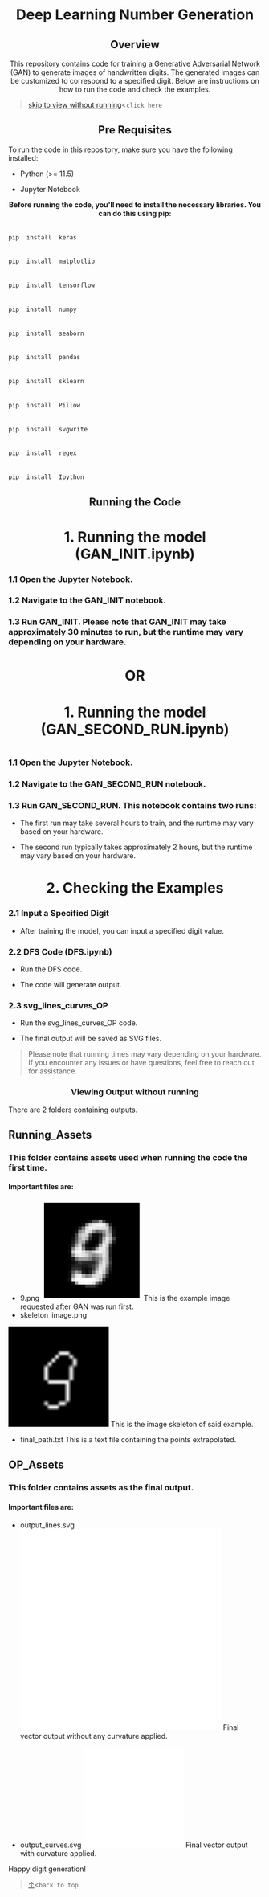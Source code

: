
<a id="top"></a><h1 align="center">Deep Learning Number Generation</h1>

  

<h2 align="center">Overview</h2>

<p align="center">This repository contains code for training a Generative Adversarial Network (GAN) to generate images of handwritten digits. The generated images can be customized to correspond to a specified digit. Below are instructions on how to run the code and check the examples.</p>

  > [skip to view without running](#skip)<```click here```

<h2 align="center">Pre Requisites</h2>

To run the code in this repository, make sure you have the following installed:

  

- Python (>= 11.5)

- Jupyter Notebook

  

<p align="center"><strong>Before running the code, you'll need to install the necessary libraries. You can do this using pip:</strong></p>

  

```bash

pip  install  keras

```

  

```bash

pip  install  matplotlib

```

  

```bash

pip  install  tensorflow

```

  

```bash

pip  install  numpy

```

  

```bash

pip  install  seaborn

```

  

```bash

pip  install  pandas

```

  

```bash

pip  install  sklearn

```

  

```bash

pip  install  Pillow

```

  

```bash

pip  install  svgwrite

```

  

```bash

pip  install  regex

```

  

```bash

pip  install  Ipython

```

  

<h2 align="center">  <strong>Running the Code</strong></h2>

  

<h1 align="center"> 1. Running the model (GAN_INIT.ipynb)</h1>

### 1.1 Open the Jupyter Notebook.

### 1.2 Navigate to the GAN_INIT notebook.

### 1.3 Run GAN_INIT. Please note that GAN_INIT may take approximately 30 minutes to run, but the runtime may vary depending on your hardware.

  

<h1 align="center">OR<h1>

  

<h1 align="center">1. Running the model (GAN_SECOND_RUN.ipynb)<h1>

### 1.1 Open the Jupyter Notebook.

### 1.2 Navigate to the GAN_SECOND_RUN notebook.

### 1.3 Run GAN_SECOND_RUN. This notebook contains two runs:

- The first run may take several hours to train, and the runtime may vary based on your hardware.

- The second run typically takes approximately 2 hours, but the runtime may vary based on your hardware.

  

<h1 align="center"> 2.  Checking the Examples</h1>

  

### 2.1 Input a Specified Digit

- After training the model, you can input a specified digit value.

###  2.2 DFS Code (DFS.ipynb)

- Run the DFS code.

- The code will generate output.

### 2.3 svg_lines_curves_OP

- Run the svg_lines_curves_OP code.

-  The final output will be saved as SVG files.

  

> Please note that running times may vary depending on your hardware. If you encounter any issues or have questions, feel free to reach out for assistance.

### <a id="skip"></a><p align="center">Viewing Output without running</p>

There are 2 folders containing outputs. 

## Running_Assets

### This folder contains assets used when running the code the first time.

#### Important files are:
- 9.png
  <img src="https://github.com/3Point1Four/Deep_Learning_GAN_Number_Generation/blob/main/Running_Assets/9.png" alt="9.png" width="200"/>
This is the example image requested after GAN was run first.
- skeleton_image.png
<img src="https://github.com/3Point1Four/Deep_Learning_GAN_Number_Generation/blob/main/Running_Assets/skeleton_image.png" alt="skeleton image" width="200"/>
This is the image skeleton of said example.

- final_path.txt
This is a text file containing the points extrapolated.

## OP_Assets

### This folder contains assets as the final output.

#### Important files are:

- output_lines.svg
![blocky figure 9](https://github.com/3Point1Four/Deep_Learning_GAN_Number_Generation/blob/main/OP_Assets/output_lines%20.svg)
Final vector output without any curvature applied.

- output_curves.svg
![smoother figure 9](https://github.com/3Point1Four/Deep_Learning_GAN_Number_Generation/blob/main/OP_Assets/output_curves.svg)
Final vector output with curvature applied.


Happy digit generation!

> [↑](#top)<```back to top```
